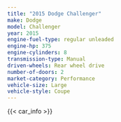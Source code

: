 ```yaml
---
title: "2015 Dodge Challenger"
make: Dodge
model: Challenger
year: 2015
engine-fuel-type: regular unleaded
engine-hp: 375
engine-cylinders: 8
transmission-type: Manual
driven-wheels: Rear wheel drive
number-of-doors: 2
market-category: Performance
vehicle-size: Large
vehicle-style: Coupe
---
```


{{< car_info >}}
